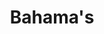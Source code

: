 ---
title: "Bahama's"
introtext: "De Bahama’s is een land in het Caribische gebied. Ook is het een eilandengebied dat bestaat uit 700 volwaardige eilanden en daarnaast 2500 mini eilandjes. Hiervan zijn ongeveer 30 tot 40 eilanden bewoond. Het grootste eiland is Andros. Een aantal kleinere zijn de Bimini-eilanden, San Salvador en Great Abaco. De Bahama’s staan natuurlijk bekend om de witte stranden, het helderblauwe water en de luxe hotels en resorts. De eilanden dienen zich perfect voor het duiken naar verschillende vissoorten en koraalriffen. Ook zijn er meerdere nationale parken te vinden op de Bahama’s, zoals het Lucayan National Park waar je flamingo’s kunt tegenkomen!"
introimage: "https://lh3.googleusercontent.com/m4txybTy6WoQUiM6fGZDgzssTLNTSnf3kZgEbcBxnzTYi_IPFDq6vWAbm78IDy1dE5NJ4giBN9Hkp-jJVewmUbv2IhNjTBwJxG0RUeiJrvSOgGOy0_WGS5YAc3FD4dVdsrBa9YuKxA=w800"
surface: "13.900"
inhabitants: "395.000"
rate: "1,12"
valuta: "dollar"
bigmac_index: ""
images: ""
---